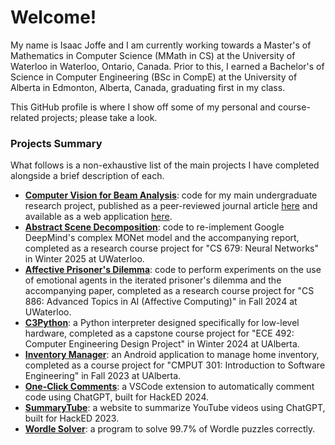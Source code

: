 # Welcome!

My name is Isaac Joffe and I am currently working towards a Master's of Mathematics in Computer Science (MMath in CS) at the University of Waterloo in Waterloo, Ontario, Canada. Prior to this, I earned a Bachelor's of Science in Computer Engineering (BSc in CompE) at the University of Alberta in Edmonton, Alberta, Canada, graduating first in my class.

This GitHub profile is where I show off some of my personal and course-related projects; please take a look.

### Projects Summary

What follows is a non-exhaustive list of the main projects I have completed alongside a brief description of each.

* **[Computer Vision for Beam Analysis](https://github.com/mqp2259/CV4BeamAnalysis)**: code for my main undergraduate research project, published as a peer-reviewed journal article [here](https://www.mdpi.com/1424-8220/24/9/2923) and available as a web application [here](https://mecsimcalc.com/app/8307937/beam_app).
* **[Abstract Scene Decomposition](https://github.com/ijoffe/AbstractSceneDecomposition)**: code to re-implement Google DeepMind's complex MONet model and the accompanying report, completed as a research course project for "CS 679: Neural Networks" in Winter 2025 at UWaterloo.
* **[Affective Prisoner's Dilemma](https://github.com/ijoffe/AffectivePrisonersDilemma)**: code to perform experiments on the use of emotional agents in the iterated prisoner's dilemma and the accompanying paper, completed as a research course project for "CS 886: Advanced Topics in AI (Affective Computing)" in Fall 2024 at UWaterloo.
* **[C3Python](https://github.com/ECE-492-SnakesAndAdders/python-interpreter)**: a Python interpreter designed specifically for low-level hardware, completed as a capstone course project for "ECE 492: Computer Engineering Design Project" in Winter 2024 at UAlberta.
* **[Inventory Manager](https://github.com/CMPUT301F23T20/JavaJeniuses)**: an Android application to manage home inventory, completed as a course project for "CMPUT 301: Introduction to Software Engineering" in Fall 2023 at UAlberta.
* **[One-Click Comments](https://github.com/WeBuildInPublic/Comment-Assistant)**: a VSCode extension to automatically comment code using ChatGPT, built for HackED 2024.
* **[SummaryTube](https://github.com/ijoffe/SummaryTube-DNF)**: a website to summarize YouTube videos using ChatGPT, built for HackED 2023.
* **[Wordle Solver](https://github.com/ijoffe/wordle_solver)**: a program to solve 99.7% of Wordle puzzles correctly.
